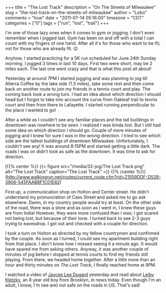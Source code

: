 +++
title = "The Lost Track"
description = "On The Streets of Milwaukee"
slug = "the-lost-track-on-the-streets-of-milwaukee"
author = "Lobo"
comments = "true"
date = "2011-07-14 05:16:00"
timezone = "CDT"
categories = ["0"]
tags = ["run", "lost", "trail"]
+++

I'm one of those lazy ones when it comes to gym or jogging. I don't even remember when I jogged last.  Gym has been on and off with a total I can count with my fingers of one hand. After all it's for those who want to be fit; not for those who are already fit. :wink:

Anyhow, I started practicing for a 5K run scheduled for June 24th Sunday morning. I jogged 3 times in last 10 days. First two were short, may be 2 miles each. The last one went crazy and that is what this post all about!

Yesterday at around 7PM I started jogging and was planning to jog till Alterra Coffee by the lake side (1.3 miles), take some rest and then come back on another route to join my friends in a tennis court and play. The coming back took a wrong turn. I had an idea about which direction I should head but I forgot to take into account the curve from Oakleaf trail to tennis court and then from there to Lafayette. I started running perpendicular to the place I wanted to go!

After a while as I couldn't see any familiar places and the tall buildings in downtown was nowhere to be seen. I realized I was kinda lost. But I still had some idea on which direction I should go. Couple of more minutes of jogging and I knew for sure I was in the wrong direction. I tried to see which side are the tallest buildings of downtown Milwaukee. Unfortunately, I couldn't see any! It was around 8:15PM and started getting a little dark. The roads I was on didn't look as safe as the downtown. It was time to ask for direction.

[{{% center %}}
{{< figure src="/media/32-jog/The Lost Track.png" alt="The Lost Track" caption="The Lost Track" >}}
{{% /center %}}]
(http://www.walkjogrun.net/routes/current_route.cfm?rid=21559DDF-D528-3906-545FAAB8F1C01E82)

First up, a communication shop on Holton and Center street. He didn't understand my pronunciation of Cass Street and asked me to go ask elsewhere. Damn, in my country people would try at least. On the other side of the road, there was a store and as soon as I went in, I knew these guys are from India! However, they were more confused than I was; I got scared not being lost, but because of their tone. I turned back to see 2-3 guys trying to eavesdrop. I got out and checked with a couple for direction.

I took a turn on Holton as directed by my fellow countrymen and confirmed by the couple. As soon as I turned, I could see my apartment building right from that place. I don't know how I missed seeing it a minute ago. It would have spared me from asking others. Anyway, it was another couple of minutes of jog before I stopped at tennis courts to find my friends still playing. From there, we headed home together. After a little more than an hour and thirty minutes on _The Lost Track_, I finally reached home at 9PM.

I watched a video of [Jaycee Lee Dugard](/blog/i-need-a-hug-from-jaycee-lee-dugard/) yesterday and read about [Leiby Kletzky](https://en.wikipedia.org/wiki/Murder_of_Leiby_Kletzky), an 8 year old boy from Brooklyn, in news today. Even though I'm an adult, I know, I'm (we are) not safe on the roads in US. That's sad!  
